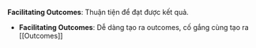 **Facilitating Outcomes**: Thuận tiện để đạt được kết quả.
- **Facilitating Outcomes**: Dễ dàng tạo ra outcomes, cố gắng cùng tạo ra [[Outcomes]]
